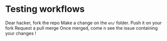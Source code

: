# Testing workflows

Dear hacker, fork the repo
Make a change on the `en/` folder.
Push it on your fork
Request a pull merge
Once merged, come n see the issue containing your changes !
